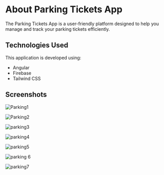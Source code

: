 # About Parking Tickets App

The Parking Tickets App is a user-friendly platform designed to help you manage and track your parking tickets efficiently.

## Technologies Used

This application is developed using:

- Angular
- Firebase
- Tailwind CSS

## Screenshots

![Parking1](https://github.com/mvd7/parking-ticket/assets/118620242/bd8669d2-3609-4c49-b456-914976582bf4)

![Parking2](https://github.com/mvd7/parking-ticket/assets/118620242/a7c37c40-7f7a-44cc-9a2e-693f7dc4f198)

![parking3](https://github.com/mvd7/parking-ticket/assets/118620242/2d4af31e-8e37-430c-80c1-d766a6e97519)

![parking4](https://github.com/mvd7/parking-ticket/assets/118620242/3cc70921-e73c-417d-9e77-5c97eef62eae)

![parking5](https://github.com/mvd7/parking-ticket/assets/118620242/b282cfdd-35ca-44aa-975f-248aeff9e595)

![parking 6](https://github.com/mvd7/parking-ticket/assets/118620242/ce50c380-423e-4c5a-ae26-1124f33029b2)

![parking7](https://github.com/mvd7/parking-ticket/assets/118620242/bb35f0d3-fe65-4c02-bbd8-7f1a519b2fd9)

